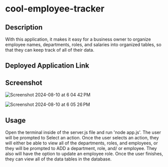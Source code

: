 # cool-employee-tracker

## Description
With this application, it makes it easy for a business owner to organize employee names, departments, roles, and salaries into organized tables, so that they can keep track of all of their data.

## Deployed Application Link


## Screenshot
![Screenshot 2024-08-10 at 6 04 42 PM](https://github.com/user-attachments/assets/90fa7859-ea11-4a52-9922-40075a9cae7d)

![Screenshot 2024-08-10 at 6 05 26 PM](https://github.com/user-attachments/assets/1b61ad6d-7c8f-465c-9109-d14d37b21458)


## Usage 
Open the terminal inside of the server.js file and run 'node app.js'. The user will be prompted to Select an action. Once the user selects an action, they will either be able to view all of the departments, roles, and employees, or they will be prompted to ADD a department, role, and/ or employee. They also will have the option to update an employee role. Once the user finishes, they can view all of the data tables in the database.
